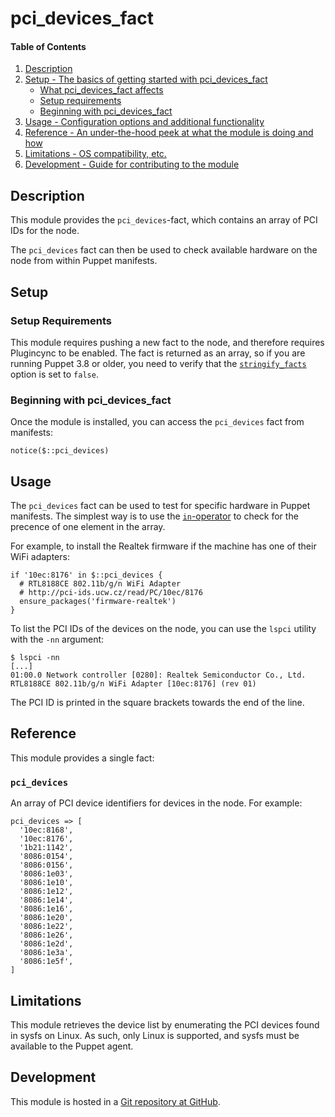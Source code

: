 # pci_devices_fact

#### Table of Contents

1. [Description](#description)
1. [Setup - The basics of getting started with pci_devices_fact](#setup)
    * [What pci_devices_fact affects](#what-pci_devices_fact-affects)
    * [Setup requirements](#setup-requirements)
    * [Beginning with pci_devices_fact](#beginning-with-pci_devices_fact)
1. [Usage - Configuration options and additional functionality](#usage)
1. [Reference - An under-the-hood peek at what the module is doing and how](#reference)
1. [Limitations - OS compatibility, etc.](#limitations)
1. [Development - Guide for contributing to the module](#development)

## Description

This module provides the `pci_devices`-fact, which contains an array of PCI IDs for the node.

The `pci_devices` fact can then be used to check available hardware on the node from within Puppet manifests.

## Setup

### Setup Requirements

This module requires pushing a new fact to the node, and therefore requires Plugincync to be enabled.
The fact is returned as an array, so if you are running Puppet 3.8 or older, you need to verify that the [`stringify_facts`](https://docs.puppetlabs.com/puppet/3.8/reference/configuration.html#stringifyfacts) option is set to `false`.

### Beginning with pci_devices_fact

Once the module is installed, you can access the `pci_devices` fact from manifests:

```
notice($::pci_devices)
```

## Usage

The `pci_devices` fact can be used to test for specific hardware in Puppet manifests.
The simplest way is to use the [`in`-operator](https://docs.puppetlabs.com/puppet/latest/reference/lang_expressions.html#in) to check for the precence of one element in the array.

For example, to install the Realtek firmware if the machine has one of their WiFi adapters:

```
if '10ec:8176' in $::pci_devices {
  # RTL8188CE 802.11b/g/n WiFi Adapter
  # http://pci-ids.ucw.cz/read/PC/10ec/8176
  ensure_packages('firmware-realtek')
}
```

To list the PCI IDs of the devices on the node, you can use the `lspci` utility with the `-nn` argument:

```
$ lspci -nn
[...]
01:00.0 Network controller [0280]: Realtek Semiconductor Co., Ltd. RTL8188CE 802.11b/g/n WiFi Adapter [10ec:8176] (rev 01)
```

The PCI ID is printed in the square brackets towards the end of the line.

## Reference

This module provides a single fact:

### `pci_devices`

An array of PCI device identifiers for devices in the node.
For example:

```
pci_devices => [
  '10ec:8168',
  '10ec:8176',
  '1b21:1142',
  '8086:0154',
  '8086:0156',
  '8086:1e03',
  '8086:1e10',
  '8086:1e12',
  '8086:1e14',
  '8086:1e16',
  '8086:1e20',
  '8086:1e22',
  '8086:1e26',
  '8086:1e2d',
  '8086:1e3a',
  '8086:1e5f',
]
```

## Limitations

This module retrieves the device list by enumerating the PCI devices found in sysfs on Linux.
As such, only Linux is supported, and sysfs must be available to the Puppet agent.

## Development

This module is hosted in a [Git repository at GitHub](https://github.com/olavmrk/puppet-pci_devices_fact).
